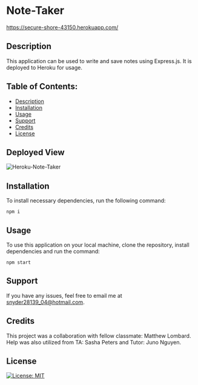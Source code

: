 # Note-Taker

https://secure-shore-43150.herokuapp.com/

## Description

This application can be used to write and save notes using Express.js.  It is deployed to Heroku for usage.

## Table of Contents:
* [Description](#description)
* [Installation](#installation)
* [Usage](#usage)
* [Support](#support)
* [Credits](#credits)
* [License](#license)

## Deployed View

![Heroku-Note-Taker](https://user-images.githubusercontent.com/124528804/230197932-fbd62b74-ac9e-4c06-ad35-57f8fdefc225.png)

## Installation

 To install necessary dependencies, run the following command:
  ```
  npm i
  ```

## Usage

To use this application on your local machine, clone the repository, install dependencies and run the command:
```
npm start
```

## Support

If you have any issues, feel free to email me at snyder28139_04@hotmail.com.

## Credits

This project was a collaboration with fellow classmate: Matthew Lombard.  Help was also utilized from TA: Sasha Peters and Tutor: Juno Nguyen.

## License
[![License: MIT](https://img.shields.io/badge/License-MIT-yellow.svg)](https://opensource.org/licenses/MIT)
